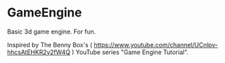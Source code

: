 # GameEngine
Basic 3d game engine.  For fun.

Inspired by The Benny Box's ( https://www.youtube.com/channel/UCnlpv-hhcsAtEHKR2y2fW4Q ) YouTube series "Game Engine Tutorial".
